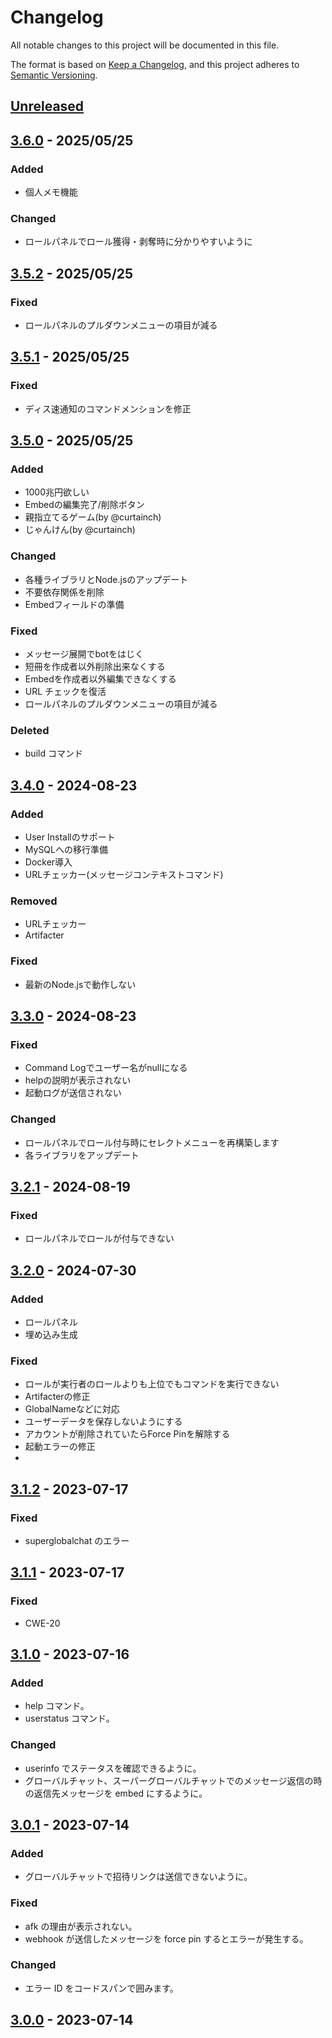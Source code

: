 # Changelog

All notable changes to this project will be documented in this file.

The format is based on [Keep a Changelog](https://keepachangelog.com/en/1.1.0/),
and this project adheres to [Semantic Versioning](https://semver.org/spec/v2.0.0.html).

## [Unreleased](https://github.com/aqued-dev/aqued/compare/3.6.0...HEAD)

## [3.6.0](https://github.com/aqued-dev/aqued/compare/3.5.2...3.6.0) - 2025/05/25

### Added

- 個人メモ機能

### Changed

- ロールパネルでロール獲得・剥奪時に分かりやすいように

## [3.5.2](https://github.com/aqued-dev/aqued/compare/3.5.1...3.5.2) - 2025/05/25

### Fixed

- ロールパネルのプルダウンメニューの項目が減る

## [3.5.1](https://github.com/aqued-dev/aqued/compare/3.5.0...3.5.1) - 2025/05/25

### Fixed

- ディス速通知のコマンドメンションを修正

## [3.5.0](https://github.com/aqued-dev/aqued/compare/3.4.0...3.5.0) - 2025/05/25

### Added

- 1000兆円欲しい
- Embedの編集完了/削除ボタン
- 親指立てるゲーム(by @curtainch)
- じゃんけん(by @curtainch)

### Changed

- 各種ライブラリとNode.jsのアップデート
- 不要依存関係を削除
- Embedフィールドの準備

### Fixed

- メッセージ展開でbotをはじく
- 短冊を作成者以外削除出来なくする
- Embedを作成者以外編集できなくする
- URL チェックを復活
- ロールパネルのプルダウンメニューの項目が減る

### Deleted

- build コマンド

## [3.4.0](https://github.com/aqued-dev/aqued/compare/3.3.0...3.4.0) - 2024-08-23

### Added

- User Installのサポート
- MySQLへの移行準備
- Docker導入
- URLチェッカー(メッセージコンテキストコマンド)

### Removed

- URLチェッカー
- Artifacter

### Fixed

- 最新のNode.jsで動作しない

## [3.3.0](https://github.com/aqued-dev/aqued/compare/3.2.1...3.3.0) - 2024-08-23

### Fixed

- Command Logでユーザー名がnullになる
- helpの説明が表示されない
- 起動ログが送信されない

### Changed

- ロールパネルでロール付与時にセレクトメニューを再構築します
- 各ライブラリをアップデート

## [3.2.1](https://github.com/aqued-dev/aqued/compare/3.2.0...3.2.1) - 2024-08-19

### Fixed

- ロールパネルでロールが付与できない

## [3.2.0](https://github.com/aqued-dev/aqued/compare/3.1.2...3.2.0) - 2024-07-30

### Added

- ロールパネル
- 埋め込み生成

### Fixed

- ロールが実行者のロールよりも上位でもコマンドを実行できない
- Artifacterの修正
- GlobalNameなどに対応
- ユーザーデータを保存しないようにする
- アカウントが削除されていたらForce Pinを解除する
- 起動エラーの修正
-

## [3.1.2](https://github.com/aqued-dev/aqued/compare/3.1.1...3.1.2) - 2023-07-17

### Fixed

- superglobalchat のエラー

## [3.1.1](https://github.com/aqued-dev/aqued/compare/3.1.0...3.1.1) - 2023-07-17

### Fixed

- CWE-20

## [3.1.0](https://github.com/aqued-dev/aqued/compare/3.0.1...3.1.0) - 2023-07-16

### Added

- help コマンド。
- userstatus コマンド。

### Changed

- userinfo でステータスを確認できるように。
- グローバルチャット、スーパーグローバルチャットでのメッセージ返信の時の返信先メッセージを embed にするように。

## [3.0.1](https://github.com/aqued-dev/aqued/compare/3.0.0...3.0.1) - 2023-07-14

### Added

- グローバルチャットで招待リンクは送信できないように。

### Fixed

- afk の理由が表示されない。
- webhook が送信したメッセージを force pin するとエラーが発生する。

### Changed

- エラー ID をコードスパンで囲みます。

## [3.0.0](https://github.com/aqued-dev/aqued/releases/tag/3.0.0) - 2023-07-14

